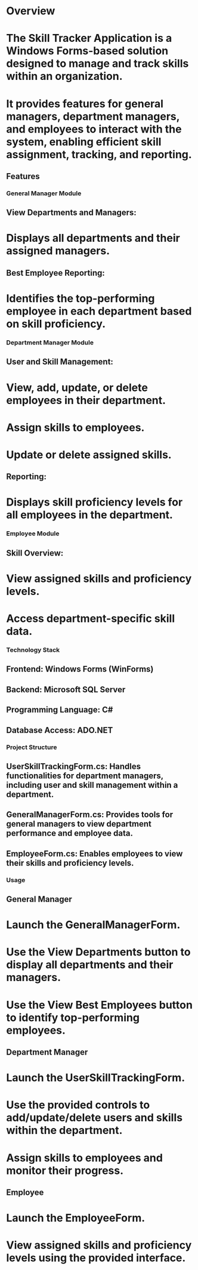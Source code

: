 # Overview

# The Skill Tracker Application is a Windows Forms-based solution designed to manage and track skills within an organization.
# It provides features for general managers, department managers, and employees to interact with the system, enabling efficient skill assignment, tracking, and reporting.

## Features
### General Manager Module
## View Departments and Managers:
# Displays all departments and their assigned managers.

## Best Employee Reporting:
# Identifies the top-performing employee in each department based on skill proficiency.

### Department Manager Module
## User and Skill Management:
# View, add, update, or delete employees in their department.
# Assign skills to employees.
# Update or delete assigned skills.
## Reporting:
# Displays skill proficiency levels for all employees in the department.
### Employee Module
## Skill Overview:
# View assigned skills and proficiency levels.
# Access department-specific skill data.
### Technology Stack
## Frontend: Windows Forms (WinForms)
## Backend: Microsoft SQL Server
## Programming Language: C#
## Database Access: ADO.NET

### Project Structure
## UserSkillTrackingForm.cs: Handles functionalities for department managers, including user and skill management within a department.
## GeneralManagerForm.cs: Provides tools for general managers to view department performance and employee data.
## EmployeeForm.cs: Enables employees to view their skills and proficiency levels.

 ### Usage

## General Manager
# Launch the GeneralManagerForm.
# Use the View Departments button to display all departments and their managers.
# Use the View Best Employees button to identify top-performing employees.

## Department Manager
# Launch the UserSkillTrackingForm.
# Use the provided controls to add/update/delete users and skills within the department.
# Assign skills to employees and monitor their progress.

## Employee
# Launch the EmployeeForm.
# View assigned skills and proficiency levels using the provided interface.



